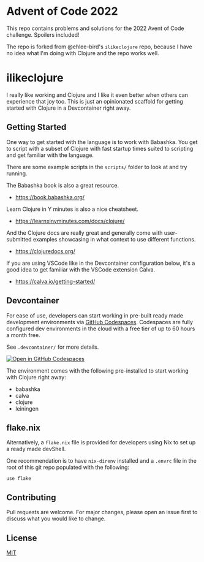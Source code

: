 # Advent of Code 2022
This repo contains problems and solutions for the 2022 Avent of Code challenge. Spoilers included!

The repo is forked from @ehlee-bird's `ilikeclojure` repo, because I have no idea what I'm doing with Clojure and the repo works well.

# ilikeclojure

I really like working and Clojure and I like it even better when others can
experience that joy too. This is just an opinionated scaffold for getting
started with Clojure in a Devcontainer right away.

## Getting Started

One way to get started with the language is to work with Babashka. You get to
script with a subset of Clojure with fast startup times suited to scripting and
get familiar with the language.

There are some example scripts in the `scripts/` folder to look at and try
running.

The Babashka book is also a great resource.

- https://book.babashka.org/

Learn Clojure in Y minutes is also a nice cheatsheet.

- https://learnxinyminutes.com/docs/clojure/

And the Clojure docs are really great and generally come with user-submitted
examples showcasing in what context to use different functions.

- https://clojuredocs.org/

If you are using VSCode like in the Devcontainer configuration below, it's a
good idea to get familiar with the VSCode extension Calva.

- https://calva.io/getting-started/

## Devcontainer

For ease of use, developers can start working in pre-built ready made
development environments via [GitHub Codespaces](https://github.com/features/codespaces). Codespaces are fully configured
dev environments in the cloud with a free tier of up to 60 hours a month free.

See `.devcontainer/` for more details.

[![Open in GitHub
Codespaces](https://github.com/codespaces/badge.svg)](https://github.com/codespaces/new?hide_repo_select=true&ref=main&repo=612030802)

The environment comes with the following pre-installed to start working with
Clojure right away:

- babashka
- calva
- clojure
- leiningen

## flake.nix

Alternatively, a `flake.nix` file is provided for developers using Nix to set
up a ready made devShell.

One recommendation is to have `nix-direnv` installed and a `.envrc` file in the
root of this git repo populated with the following:

```
use flake
```

## Contributing

Pull requests are welcome. For major changes, please open an issue first
to discuss what you would like to change.

## License

[MIT](https://choosealicense.com/licenses/mit/)
